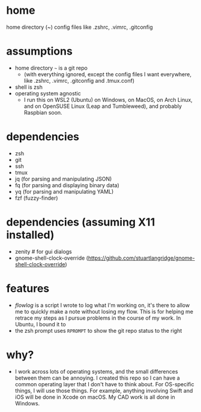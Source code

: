 # home
home directory (~) config files like .zshrc, .vimrc, .gitconfig

# assumptions
- home directory `~` is a git repo
   -  (with everything ignored, except the config files I want everywhere, like .zshrc, .vimrc, .gitconfig and .tmux.conf)
- shell is zsh
- operating system agnostic
   - I run this on WSL2 (Ubuntu) on Windows, on MacOS, on Arch Linux, and on OpenSUSE Linux (Leap and Tumbleweed), and probably Raspbian soon.

# dependencies
- zsh
- git
- ssh
- tmux
- jq (for parsing and manipulating JSON)
- fq (for parsing and displaying binary data)
- yq (for parsing and manipulating YAML)
- fzf (fuzzy-finder)

# dependencies (assuming X11 installed)
- zenity # for gui dialogs
- gnome-shell-clock-override (https://github.com/stuartlangridge/gnome-shell-clock-override)

# features
- *flowlog* is a script I wrote to log what I'm working on, it's there to allow me to quickly make a note without losing my flow. This is for helping me retrace my steps as I pursue problems in the course of my work. In Ubuntu, I bound it to <F9>
- the zsh prompt uses `RPROMPT` to show the git repo status to the right


# why?
- I work across lots of operating systems, and the small differences between them can be annoying. I created this repo so I can have a common operating layer that I don't have to think about. For OS-specific things, I will use those things. For example, anything involving Swift and iOS will be done in Xcode on macOS. My CAD work is all done in Windows.
